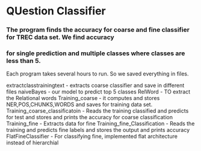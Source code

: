 # QUestion Classifier

### The program finds the accuracy for coarse and fine classifier for TREC data set. We find accuracy
### for single prediction and multiple classes where classes are less than 5. 

Each program takes several hours to run. So we saved everything in files. 

extractclasstrainingtext - extracts coarse classifier and save in different files
naiveBayes - our model to predict top 5 classes
RelWord - TO extract the Relational words
Training_coarse - it computes and stores NER,POS,CHUNKS,WORDS and saves for training data set.
Training_coarse_classificatoin - Reads the training classified and predicts for test and stores and prints the accuracy for coarse classification
Training_fine - Extracts data for fine
Training_fine_Classification - Reads the training and predicts fine labels and stores the output and prints accuracy 
FlatFineClassifier - For classifying fine, implemented flat architecture instead of hierarchial
